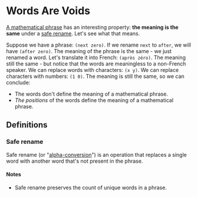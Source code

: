 # Words Are Voids

[A mathematical phrase](MT.md#phrase) has an interesting property: **the meaning is the same** under a [safe rename](#safe-rename). Let's see what that means.

Suppose we have a phrase: `(next zero)`. If we rename `next` to `after`, we will have `(after zero)`. The meaning of the phrase is the same - we just renamed a word. Let's translate it into French: `(après zéro)`. The meaning still the same - but notice that the words are meaningless to a non-French speaker. We can replace words with characters: `(x y)`. We can replace characters with numbers: `(1 0)`. The meaning is still the same, so we can conclude: 

* The words don't define the meaning of a mathematical phrase.
* _The positions_ of the words define the meaning of a mathematical phrase.


## Definitions

### Safe rename

Safe rename (or "[alpha-conversion](https://en.wikipedia.org/wiki/Lambda_calculus#%CE%B1-conversion)") is an operation that replaces a single word with another word that's not present in the phrase.

#### Notes

* Safe rename preserves the count of unique words in a phrase.
